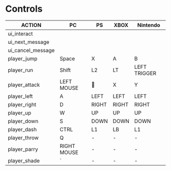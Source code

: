 # Controls

| ACTION         	| PC         	| PS			| XBOX    | Nintendo     |
|--------------------|---------------|-----------	|---------|--------------|
| ui\_interact    	|          		|			|         |              |
| ui\_next\_message	|          		|			|         |              |
| ui\_cancel\_message|				|			|         |              |
| player_jump       	| Space    		| X			| A       | B            |
| player_run        	| Shift     		| L2			| LT      | LEFT TRIGGER |
| player_attack     	| LEFT MOUSE		| 🔳		| X       | Y            |
| player_left       	| A         		| LEFT		| LEFT    | LEFT         |
| player_right   	| D         		| RIGHT		| RIGHT   | RIGHT        |
| player_up      	| W         		| UP			| UP      | UP           |
| player_down    	| S         		| DOWN		| DOWN    | DOWN         |
| player_dash    	| CTRL      		| L1			| LB      | L1           |
| player_throw   	| Q         		| -			| -       | -            |
| player_parry   	| RIGHT MOUSE	| -			| -       | -            |
| player_shade   	| `          	| -			| -       | -            |
